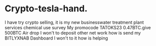 # Crypto-tesla-hand.
I have try crypto selling, it is my new businesswater treatment plant services chemical use survey 
My promocode TATOKS23 0.47BTC.give 500BTC Air drop I won't to deposit other net work how is send my BITLYXNAB Dashboard I won't to it how is helping  
